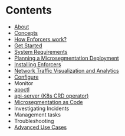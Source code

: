 # Contents
* [About](https://github.com/alexandre-cezar/cns-docs/blob/main/About%20Prisma%20Cloud%20Identity%20Based%20Microsegmentation.adoc)
* [Concepts](https://github.com/alexandre-cezar/cns-docs/blob/main/Concepts.adoc)
* [How Enforcers work?](https://github.com/alexandre-cezar/cns-docs/blob/main/How%20Enforcers%20work%3F.adoc)
* [Get Started](https://github.com/alexandre-cezar/cns-docs/blob/main/Get%20Started.adoc)
* [System Requirements](https://github.com/alexandre-cezar/cns-docs/blob/main/System%20Requirements.adoc)
* [Planning a Microsegmentation Deployment](https://github.com/alexandre-cezar/cns-docs/blob/main/Planning.adoc)
* [Installing Enforcers](https://github.com/alexandre-cezar/cns-docs/blob/main/Install%20Enforcers.adoc)
* [Network Traffic Visualization and Analytics](https://github.com/alexandre-cezar/cns-docs/blob/main/Network%20Visualization%20and%20Analytics.adoc)
* [Configure](https://github.com/alexandre-cezar/cns-docs/blob/main/Configure.adoc)
* Monitor
* [apoctl](https://github.com/alexandre-cezar/cns-docs/blob/main/apoctl.adoc)
* [api-server (K8s CRD operator)](https://github.com/alexandre-cezar/cns-docs/blob/main/api-server.adoc)
* [Microsegmentation as Code](https://github.com/alexandre-cezar/cns-docs/blob/main/Policy%20as%20Code.adoc)
* Investigating Incidents
* Management tasks
* Troubleshooting
* [Advanced Use Cases](https://github.com/alexandre-cezar/cns-docs/blob/main/Advanced%20Topics.adoc)
